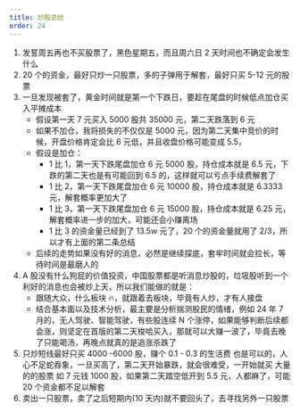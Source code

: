 ```yaml
---
title: 炒股总结
order: 24
---
```


1. 发誓周五再也不买股票了，黑色星期五，而且周六日 2 天时间也不确定会发生什么
2. 20 个的资金，最好只炒一只股票，多的子弹用于解套，最好只买 5-12 元的股票
3. 一旦发现被套了，黄金时间就是第一个下跌日，要趁在尾盘的时候低点加仓买入平摊成本
   - 假设第一天 7 元买入 5000 股共 35000 元，第二天跌落到 6 元
   - 如果不加仓，我将损失的不仅仅是 5000 元，因为第二天集中竞价的时候，开盘价格肯定会比 6 元低，并且收盘价格可能变成 5.5，
   - 假设是加仓：
     - 1 比 1，第一天下跌尾盘加仓 6 元 5000 股，持仓成本就是 6.5 元，下跌的第二天也是有可能回到 6.5 的，这样就可以亏点手续费解套了
     - 1 比 2，第一天下跌尾盘加仓 6 元 10000 股，持仓成本就是 6.3333 元，解套概率更加大了
     - 1 比 3，第一天下跌尾盘加仓 6 元 15000 股，持仓成本就是 6.25 元，解套概率进一步的加大，可能还会小赚离场
     - 1 比 3 的资金量已经到了 13.5w 元了，20 个的资金量就用了 2/3，所以才有上面的第二条总结
   - 后续的走势如果没有好的消息，必然是继续探底，套牢时间就会拉长，等待时间是最磨人的
4. A 股没有什么狗屁的价值投资，中国股票都是听消息炒股的，垃圾股听到一个利好的消息也会被炒上天，所以我们能做的就是：
   - 跟随大众，什么板块 🔥，就跟着去板块，毕竟有人炒，才有人接盘
   - 结合基本面以及技术分析，最主要是分析揣测股民的情绪，例如 24 年 7 月的，无人驾驶、智能驾驶，有些股连续 N 个涨停，如果能够判断后续都会涨，则坚定在首版的第二天梭哈买入，那就可以大赚一波了，毕竟去晚了只能喝汤，再晚点就真的是追涨杀跌了
5. 只炒短线最好只买 4000 -6000 股，赚个 0.1 - 0.3 的生活费 也是可以的，人心不足蛇吞象，一旦买高了，第二天开始暴跌，就会很难受，一开始就买 大量的的股票 如 7 元钱 1000 股，如果第二天踏空低开到 5.5 元，人都麻了，可能 20 个资金都不足以解套
6. 卖出一只股票，卖了之后短期内(10 天内)就不要回头了，去寻找另外一只股票
